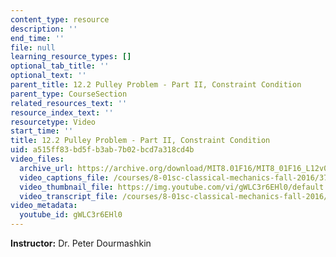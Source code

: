 ```yaml
---
content_type: resource
description: ''
end_time: ''
file: null
learning_resource_types: []
optional_tab_title: ''
optional_text: ''
parent_title: 12.2 Pulley Problem - Part II, Constraint Condition
parent_type: CourseSection
related_resources_text: ''
resource_index_text: ''
resourcetype: Video
start_time: ''
title: 12.2 Pulley Problem - Part II, Constraint Condition
uid: a515ff83-bd5f-b3ab-7b02-bcd7a318cd4b
video_files:
  archive_url: https://archive.org/download/MIT8.01F16/MIT8_01F16_L12v02_360p.mp4
  video_captions_file: /courses/8-01sc-classical-mechanics-fall-2016/3718110794555fb2871b8f307210f287_gWLC3r6EHl0.vtt
  video_thumbnail_file: https://img.youtube.com/vi/gWLC3r6EHl0/default.jpg
  video_transcript_file: /courses/8-01sc-classical-mechanics-fall-2016/cd1a26f576e5ba5810c0484f3874630a_gWLC3r6EHl0.pdf
video_metadata:
  youtube_id: gWLC3r6EHl0
---
```


**Instructor:** Dr. Peter Dourmashkin